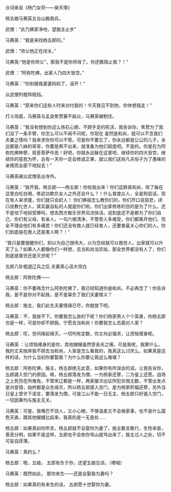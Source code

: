 台词来自《杨门女将——昊天塔》

 杨五娘马赛英五台山搬救兵。
 
 武僧：“此乃佛家净地，望施主止步”
 
 马赛英：“我是来找杨五郎的。”
 
 武僧：“师父他正在闭关。”
 
 马赛英:“他是你师父”，那我不是你师母了。你还敢阻止我？！“
 
 武僧 ：“阿弥陀佛，出家人乃四大皆空。”
 
 马赛英：“你别跟我婆婆妈妈了，滚开！” 
 
 众武僧列棍阵阻挡。
 
 马赛英：“原来你们这些人时来对付我的！今天我见不到他，你休想我走！” 
 
 打斗场面，马赛英与孟良焦赞寡不敌众，马赛英被制住。
 
 马赛英：“我没有想到你这么铁石心肠，不顾手足的死活，我告诉你，焦赞为了我们没了一条手臂，你怎么可以不闻不问呢，你现在    虽然是和尚，就可以不念我们夫妻之情吗？我来求你你可以不管，可是你不要忘了，你永远都是公公的儿子，永远都是八妹的哥哥，你要是再不出来，就准备为他们超度吧。不是的。你是在为阿弥陀佛种孽，观音菩萨作恶！好吧，你就永远躲在这里吧，继续你的四大皆空，继续你的慈悲为怀，总有一天你一定会修成正果，就让我们这些凡夫俗子为了愚昧的亲情而全部下地狱去！” 

 马赛英被众武僧丢出寺外。
 
 马赛英：“放开我，杨五郎——杨五郎！你给我出来！你们这群臭和尚，除了躲在这里白吃白喝，练武功欺负女人之外还会什么？！什么普度众人，全是狗屁话，现在有人来求援，你们就只会赶人！ 你们佛祖怎么教你们的，你们开口说慈悲，闭口说教化世人，其实最自私的人就是你们啦，你们出家修炼的目的是为了什么，还不是怕下地狱受罪吗，想去西方极乐世界风流快活。说到底还不是都为了你们自己，你们有父母，有亲人，一句六根清净，不管旁人多难受，你们都离开他们，完全不理会他们有多痛苦！你们还没有救人就已经害人，还要害最关心你们的人，你们到底是在救人还是害人啊？！” 
 
 “我只是要提醒你们，别以为自己很伟大，以为念经就可以救世人，出家就可以升天了么？如果人人都像你们一样想，去当和尚当尼姑，那全世界都没有人了，你们到底是救世还是灭世呢？”


  五郎八卦棍退辽兵之后 夫妻真心话大坦白
 
杨五郎：阿弥陀佛——
 
马赛英：你不要再念什么阿弥陀佛了，我已经知道你是和尚，不必再念了！你告诉我，是不是你对不起我，是不是辜负了我们夫妻情义？
 
杨五郎：施主，我们此生夫妻情缘已尽，你就放下吧。
 
马赛英：不，我放不下。你要我怎么放的下呢？你们杨家男人个个英勇，你杨五郎也是一样，可是你却不顾我，宁愿去当和尚！你要我怎么去面对人家？
 
杨五郎：哎，世间缘起缘灭，一切均有定数，你又何必强求，让烦恼缠身呢。

马赛英 ：让烦恼缠身的是你，其他嫂嫂虽然受丧夫之痛，可是我呢，我算什么，我的丈夫抛弃我不顾去当和尚，人家是怎么看我的，我真这么讨厌么，如果真是这样的话，为什么当初你要娶我？为什么你要让我这么难堪？

杨五郎：阿弥陀佛，施主，杨五郎绝无此意，如果你有所误会的话，让我告诉你，五郎遁入空门的原因。唉，杨五郎落发为僧，一为杨家还孽，二为皇上还愿。战场之上死伤在所难免，不管宋辽都是一样，两家屡次出征所犯杀戮无数，不管出发点是对是错，始终都是众生缘灭，所以杨五郎遁入空门，是为杨家积福还孽，另外当日皇上曾许下诺言，要落发为僧，可是江山不能一日无主，杨五郎只好遁入空门，一切因果均与施主无关。

马赛英：可是，我嘴巴不饶人，又小心眼，不够温柔又不会做家事，也不是什么国色天香，跟其他嫂嫂比起来，我真的是一无是处.....

杨五郎：如果真如你所言，杨五郎就不会娶你为妻了。施主敢言敢行，生性率直，善恶分明，如果不是这样，五郎也不会依你骂山就骂出来了，施主过人之处，切不可妄自菲薄。

马赛英：真的么？

杨五郎：嗯，五娘， 五郎有负于你，还望五娘见谅。（哽咽）

马赛英：既然如此， 那你来生——还是会娶我为妻吗？

杨五郎：如果真的有来生的话， 五郎愿十世娶你为妻。
